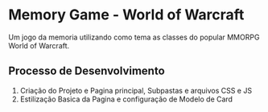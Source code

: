 # Memory Game - World of Warcraft

Um jogo da memoria utilizando como tema as classes do popular MMORPG World of Warcraft.

## Processo de Desenvolvimento

1. Criação do Projeto e Pagina principal, Subpastas e arquivos CSS e JS
2. Estilização Basica da Pagina e configuração de Modelo de Card
